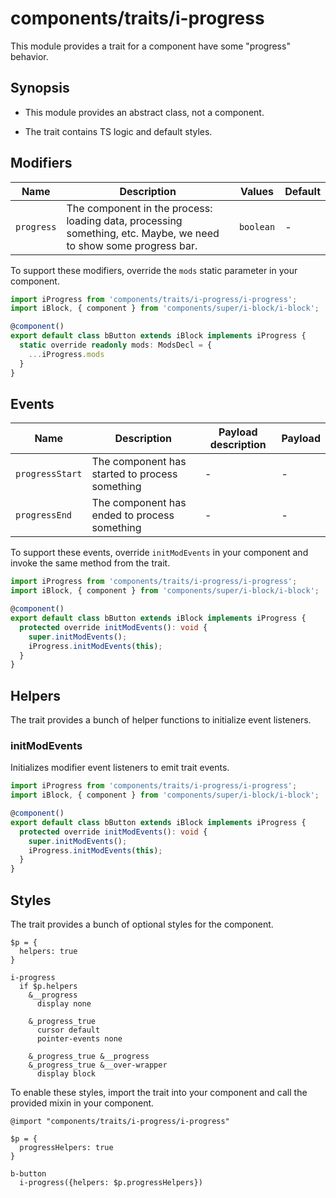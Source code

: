 # components/traits/i-progress

This module provides a trait for a component have some "progress" behavior.

## Synopsis

* This module provides an abstract class, not a component.

* The trait contains TS logic and default styles.

## Modifiers

| Name       | Description                                                                                                      | Values    | Default |
|------------|------------------------------------------------------------------------------------------------------------------|-----------|---------|
| `progress` | The component in the process: loading data, processing something, etc. Maybe, we need to show some progress bar. | `boolean` | -       |

To support these modifiers, override the `mods` static parameter in your component.

```typescript
import iProgress from 'components/traits/i-progress/i-progress';
import iBlock, { component } from 'components/super/i-block/i-block';

@component()
export default class bButton extends iBlock implements iProgress {
  static override readonly mods: ModsDecl = {
    ...iProgress.mods
  }
}
```

## Events

| Name            | Description                                    | Payload description | Payload |
|-----------------|------------------------------------------------|---------------------|---------|
| `progressStart` | The component has started to process something | -                   | -       |
| `progressEnd`   | The component has ended to process something   | -                   | -       |

To support these events, override `initModEvents` in your component and invoke the same method from the trait.

```typescript
import iProgress from 'components/traits/i-progress/i-progress';
import iBlock, { component } from 'components/super/i-block/i-block';

@component()
export default class bButton extends iBlock implements iProgress {
  protected override initModEvents(): void {
    super.initModEvents();
    iProgress.initModEvents(this);
  }
}
```

## Helpers

The trait provides a bunch of helper functions to initialize event listeners.

### initModEvents

Initializes modifier event listeners to emit trait events.

```typescript
import iProgress from 'components/traits/i-progress/i-progress';
import iBlock, { component } from 'components/super/i-block/i-block';

@component()
export default class bButton extends iBlock implements iProgress {
  protected override initModEvents(): void {
    super.initModEvents();
    iProgress.initModEvents(this);
  }
}
```

## Styles

The trait provides a bunch of optional styles for the component.

```stylus
$p = {
  helpers: true
}

i-progress
  if $p.helpers
    &__progress
      display none

    &_progress_true
      cursor default
      pointer-events none

    &_progress_true &__progress
    &_progress_true &__over-wrapper
      display block
```

To enable these styles, import the trait into your component and call the provided mixin in your component.

```stylus
@import "components/traits/i-progress/i-progress"

$p = {
  progressHelpers: true
}

b-button
  i-progress({helpers: $p.progressHelpers})
```
